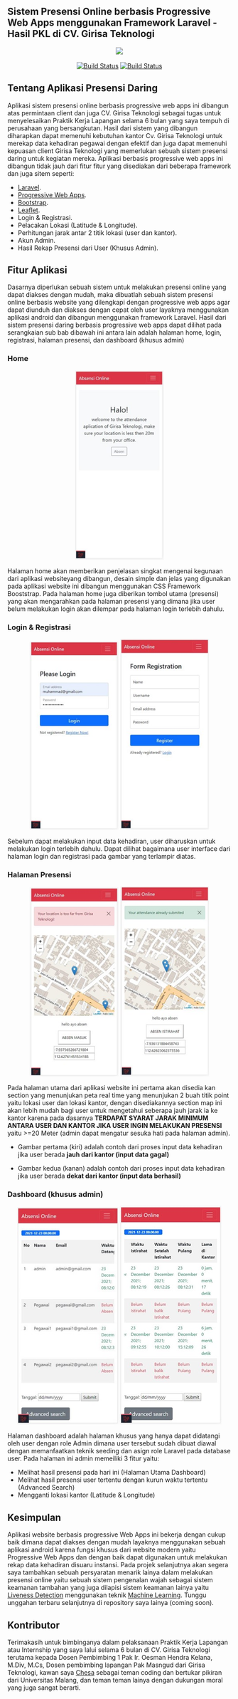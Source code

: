 ## Sistem Presensi Online berbasis Progressive Web Apps menggunakan Framework Laravel - Hasil PKL di CV. Girisa Teknologi
<p align="center"><a href="https://laravel.com" target="_blank"><img src="https://media-exp1.licdn.com/dms/image/C4D0BAQGuDbCAAaLtNg/company-logo_200_200/0/1519952615316?e=2147483647&v=beta&t=xHl6DS7K0TAcPrECgEMtMzWLKxJpG6OdsXWgwU0DooE" width="200"></a></p>

<p align="center">
<a href="https://www.linkedin.com/company/girisa-teknologi/about/"><img src="https://play-lh.googleusercontent.com/kMofEFLjobZy_bCuaiDogzBcUT-dz3BBbOrIEjJ-hqOabjK8ieuevGe6wlTD15QzOqw" alt="Build Status" width="30"></a>
<a href="https://goo.gl/maps/UT8G28NPijwcrTFv8"><img src="https://storage.googleapis.com/gweb-uniblog-publish-prod/images/Maps_Pin_FullColor.max-1000x1000.png" alt="Build Status" width="30"></a>
</p>

## Tentang Aplikasi Presensi Daring 

Aplikasi sistem presensi online berbasis progressive web apps ini dibangun atas permintaan client dan juga CV. Girisa Teknologi sebagai tugas untuk menyelesaikan Praktik Kerja Lapangan selama 6 bulan yang saya tempuh di perusahaan yang bersangkutan. Hasil dari sistem yang dibangun diharapkan dapat memenuhi kebutuhan kantor Cv. Girisa Teknologi untuk merekap data kehadiran pegawai dengan efektif dan juga dapat memenuhi kepuasan client Girisa Teknologi yang memerlukan sebuah sistem presensi daring untuk kegiatan mereka. Aplikasi berbasis progressive web apps ini dibangun tidak jauh dari fitur fitur yang disediakan dari beberapa framework dan juga sitem seperti:

- [Laravel](https://laravel.com).
- [Progressive Web Apps](https://web.dev/progressive-web-apps/).
- [Bootstrap](https://getbootstrap.com).
- [Leaflet](https://leafletjs.com).
- Login & Registrasi.
- Pelacakan Lokasi (Latitude & Longitude).
- Perhitungan jarak antar 2 titik lokasi (user dan kantor).
- Akun Admin.
- Hasil Rekap Presensi dari User (Khusus Admin).

## Fitur Aplikasi

Dasarnya diperlukan sebuah sistem untuk melakukan presensi online yang dapat diakses dengan mudah, maka dibuatlah sebuah sistem presensi online berbasis website yang dilengkapi dengan progressive web apps agar dapat diunduh dan diakses dengan cepat oleh user layaknya menggunakan aplikasi android dan dibangun menggunakan framework Laravel. Hasil dari sistem presensi daring berbasis progressive web apps dapat dilihat pada serangkaian sub bab dibawah ini antara lain adalah halaman home, login, registrasi, halaman presensi, dan dashboard (khusus admin)

### Home

<p align="center"><a href="https://laravel.com" target="_blank"><img src="https://github.com/ememdeee/Sistem-Absensi-Online-Girisa-Teknologi/blob/master/dokumentasi/home.jpg" width="200"></a></p>

Halaman home akan memberikan penjelasan singkat mengenai kegunaan dari aplikasi websiteyang dibangun, desain simple dan jelas yang digunakan pada aplikasi website ini dibangun menggunakan CSS Framework Booststrap. Pada halaman home juga diberikan tombol utama (presensi) yang akan mengarahkan pada halaman presensi yang dimana jika user belum melakukan login akan dilempar pada halaman login terlebih dahulu.

### Login & Registrasi

<p align="center"><a href="https://laravel.com" target="_blank"><img src="https://github.com/ememdeee/Sistem-Absensi-Online-Girisa-Teknologi/blob/master/dokumentasi/login.jpg" width="200"></a>
<a href="https://laravel.com" target="_blank"><img src="https://github.com/ememdeee/Sistem-Absensi-Online-Girisa-Teknologi/blob/master/dokumentasi/registrasi.jpg" width="200"></a></p>

Sebelum dapat melakukan input data kehadiran, user diharuskan untuk melakukan login terlebih dahulu. Dapat dilihat bagaimana user interface dari halaman login dan registrasi pada gambar yang terlampir diatas.

### Halaman Presensi

<p align="center"><a href="https://laravel.com" target="_blank"><img src="https://github.com/ememdeee/Sistem-Absensi-Online-Girisa-Teknologi/blob/master/dokumentasi/Picture1.jpg" width="200"></a>
<a href="https://laravel.com" target="_blank"><img src="https://github.com/ememdeee/Sistem-Absensi-Online-Girisa-Teknologi/blob/master/dokumentasi/Picture2.jpg" width="200"></a></p>

Pada halaman utama dari aplikasi website ini pertama akan disedia kan section yang menunjukan peta real time yang menunjukan 2 buah titik point yaitu lokasi user dan lokasi kantor, dengan disediakannya section map ini akan lebih mudah bagi user untuk mengetahui seberapa jauh jarak ia ke kantor karena pada dasarnya **TERDAPAT SYARAT JARAK MINIMUM ANTARA USER DAN KANTOR JIKA USER INGIN MELAKUKAN PRESENSI** yaitu >=20 Meter (admin dapat mengatur sesuka hati pada halaman admin).

- Gambar pertama (kiri) adalah contoh dari proses input data kehadiran jika user berada **jauh dari kantor (input data gagal)**

- Gambar kedua (kanan) adalah contoh dari proses input data kehadiran jika user berada **dekat dari kantor (input data berhasil)**

### Dashboard (khusus admin)

<p align="center"><a href="https://laravel.com" target="_blank"><img src="https://github.com/ememdeee/Sistem-Absensi-Online-Girisa-Teknologi/blob/master/dokumentasi/dashboard1.jpg" width="228"></a>
<a href="https://laravel.com" target="_blank"><img src="https://github.com/ememdeee/Sistem-Absensi-Online-Girisa-Teknologi/blob/master/dokumentasi/dashboard2.jpg"></a></p>

Halaman dashboard adalah halaman khusus yang hanya dapat didatangi oleh user dengan role Admin dimana user tersebut sudah dibuat diawal dengan memanfaatkan teknik seeding dan asign role Laravel pada database user. Pada halaman ini admin memeiliki 3 fitur yaitu: 
- Melihat hasil presensi pada hari ini (Halaman Utama Dashboard)
- Melihat hasil presensi user tertentu dengan kurun waktu tertentu (Advanced Search)
- Mengganti lokasi kantor (Latitude & Longitude)

## Kesimpulan

Aplikasi website berbasis progressive Web Apps ini bekerja dengan cukup baik dimana dapat diakses dengan mudah layaknya menggunakan sebuah aplikasi android karena fungsi khusus dari website modern yaitu Progressive Web Apps dan dengan baik dapat digunakan untuk melakukan rekap data kehadiran disuaru instansi. Pada projek selanjutnya akan segera saya tambahkan sebuah persyaratan menarik lainya dalam melakukan presensi online yaitu sebuah sistem pengenalan wajah sebagai sistem keamanan tambahan yang juga dilapisi sistem keamanan lainya yaitu [Liveness Detection](https://www.electronicid.eu/en/blog/post/face-liveness-detection-spoofing-face-recognition/en) menggunakan teknik [Machine Learning](https://www.sas.com/en_us/insights/analytics/machine-learning.html#:~:text=Machine%20learning%20is%20a%20method,decisions%20with%20minimal%20human%20intervention). Tunggu unggahan terbaru selanjutnya di repository saya lainya (coming soon). 

## Kontributor

Terimakasih untuk bimbinganya dalam pelaksanaan Praktik Kerja Lapangan atau Internship yang saya lalui selama 6 bulan di CV. Girisa Teknologi terutama kepada Dosen Pembimbing 1 Pak Ir. Oesman Hendra Kelana, M.Div, M.Cs, Dosen pembimbing lapangan Pak Masngud dari Girisa Teknologi, kawan saya [Chesa](https://google.com) sebagai teman coding dan bertukar pikiran dari Universitas Malang, dan teman teman lainya dengan dukungan moral yang juga sangat berarti.
